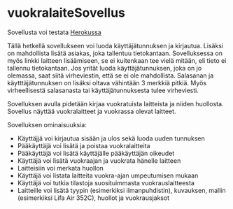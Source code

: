 # vuokralaiteSovellus

Sovellusta voi testata [Herokussa](https://vuokralaitesovellus.herokuapp.com)

Tällä hetkellä sovellukseen voi luoda käyttäjätunnuksen ja kirjautua. Lisäksi on mahdollista lisätä asiakas, joka tallentuu tietokantaan. Sovelluksessa on myös linkki laitteen lisäämiseen, se ei kuitenkaan tee vielä mitään, eli tieto ei tallennu tietokantaan. 
Jos yrität luoda käyttäjätunnuksen, joka on jo olemassa, saat siitä virheviestin, että se ei ole mahdollista. Salasanan ja käytttäjätunnuksen on lisäksi oltava vähintään 3 merkkiä pitkiä. Myös virheellisestä salasanasta tai käyttäjätunnuksesta tulee virheviesti. 


Sovelluksen avulla pidetään kirjaa vuokratuista laitteista ja niiden huollosta. Sovellus näyttää vuokralaitteet ja vuokrassa olevat laitteet.
 
Sovelluksen ominaisuuksia:
- Käyttäjjä voi kirjautua sisään ja ulos sekä luoda uuden tunnuksen
- Pääkäyttäjä voi lisätä ja poistaa vuokralaitteita
- Pääkäyttäjä voi lisätä käyttäjälle pääkäyttäjän oikeudet
- Käyttäjä voi lisätä vuokraajan ja vuokrata hänelle laitteen
- Laitteisiin voi merkata huollon
- Käyttäjä voi listata laitteita vuokra-ajan umpeutumisen mukaan
- Käyttäjä voi tutkia tilastoja suosituimmasta vuokrauslaitteesta
- Laitteille voi lisätä tyypin (esimerkiksi ilmanpuhdistin), kuvauksen, mallin (esimerkiksi Lifa Air 352C), huollot ja vuokrausjaksot

